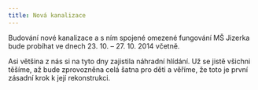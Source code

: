 ```yaml
---
title: Nová kanalizace
---
```


Budování nové kanalizace a s ním spojené omezené fungování MŠ Jizerka bude probíhat ve&nbsp;dnech 23.&nbsp;10.&nbsp;&ndash;&nbsp;27.&nbsp;10.&nbsp;2014 včetně.

Asi většina z nás si na tyto dny zajistila náhradní hlídání. Už se jistě všichni těšíme, až bude zprovozněna celá šatna pro děti a věříme, že toto je první zásadní krok k její rekonstrukci.
